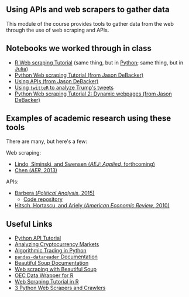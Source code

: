 ## Using APIs and web scrapers to gather data
This module of the course provides tools to gather data from the web through the use of web scraping and APIs.

## Notebooks we worked through in class

* [R Web scraping Tutorial](https://github.com/tyleransom/DScourseS18/blob/master/WebData/TrumpLies.Rmd) (same thing, but in [Python](https://github.com/justmarkham/trump-lies/blob/master/trump_lies.ipynb); same thing, but in [Julia](https://github.com/tyleransom/DScourseS18/blob/master/WebData/WebScrapingInJulia.ipynb))
* [Python Web scraping Tutorial (from Jason DeBacker)](https://github.com/tyleransom/DScourseS18/blob/master/WebData/WebScraping.ipynb)
* [Using APIs (from Jason DeBacker)](https://github.com/tyleransom/DScourseS18/blob/master/WebData/APIs.ipynb)
* [Using `twitteR` to analyze Trump's tweets](http://varianceexplained.org/r/trump-tweets/)
* [Python Web scraping Tutorial 2: Dynamic webpages (from Jason DeBacker)](https://github.com/tyleransom/DScourseS18/blob/master/WebData/Scrape_dynamic.ipynb)

## Examples of academic research using these tools

There are many, but here's a few:

Web scraping:
* [Lindo, Siminski, and Swensen (*AEJ: Applied*, forthcoming)](https://papers.ssrn.com/sol3/papers.cfm?abstract_id=2731963)
* [Chen (*AER*, 2013)](http://www.jstor.org/stable/pdf/23469680.pdf?refreqid=search:14f5152afbe9d837576f1d4604e76634)

APIs:
* [Barbera (*Political Analysis*, 2015)](http://pablobarbera.com/static/barbera_twitter_ideal_points.pdf)
    * [Code repository](https://github.com/pablobarbera/twitter_ideology)
* [Hitsch, Hortascu, and Ariely (*American Economic Review*, 2010)](https://www.jstor.org/stable/27804924)


## Useful Links

* [Python API Tutorial](https://www.dataquest.io/blog/python-api-tutorial/)
* [Analyzing Cryptocurrency Markets](https://blog.patricktriest.com/analyzing-cryptocurrencies-python/amp/)
* [Algorithmic Trading in Python](https://www.datacamp.com/community/tutorials/finance-python-trading#gs.VJ_xpkM)
* [`pandas-datareader` Documentation](https://pandas-datareader.readthedocs.io/en/latest/)
* [Beautiful Soup Documentation](https://www.crummy.com/software/BeautifulSoup/bs4/doc/)
* [Web scraping with Beautiful Soup](http://web.stanford.edu/~zlotnick/TextAsData/Web_Scraping_with_Beautiful_Soup.html)
* [OEC Data Wrapper for R](https://cran.r-project.org/web/packages/oec/oec.pdf)
* [Web Scraping Tutorial in R](https://medium.com/towards-data-science/web-scraping-tutorial-in-r-5e71fd107f32)
* [3 Python Web Scrapers and Crawlers](https://opensource.com/resources/python/web-scraper-crawler)
